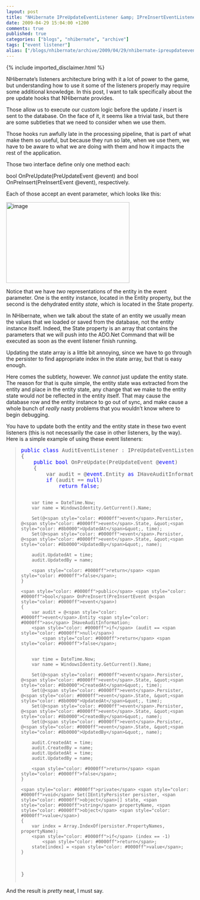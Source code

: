 ```yaml
---
layout: post
title: "NHibernate IPreUpdateEventListener &amp; IPreInsertEventListener"
date: 2009-04-29 15:04:00 +1200
comments: true
published: true
categories: ["blogs", "nhibernate", "archive"]
tags: ["event listener"]
alias: ["/blogs/nhibernate/archive/2009/04/29/nhibernate-ipreupdateeventlistener-amp-ipreinserteventlistener.aspx"]
---
```

<!-- more -->
{% include imported_disclaimer.html %}
<p>NHibernate’s listeners architecture bring with it a lot of power to the game, but understanding how to use it some of the listeners properly may require some additional knowledge. In this post, I want to talk specifically about the pre update hooks that NHibernate provides.</p>  <p>Those allow us to execute our custom logic before the update / insert is sent to the database. On the face of it, it seems like a trivial task, but there are some subtleties that we need to consider when we use them.</p>  <p>Those hooks run awfully late in the processing pipeline, that is part of what make them so useful, but because they run so late, when we use them, we have to be aware to what we are doing with them and how it impacts the rest of the application.</p>  <p>Those two interface define only one method each:</p>  <p>bool OnPreUpdate(PreUpdateEvent @event) and bool OnPreInsert(PreInsertEvent @event), respectively.</p>  <p>Each of those accept an event parameter, which looks like this:</p>  <p><a href="http://nhforge.org/cfs-file.ashx/__key/CommunityServer.Blogs.Components.WeblogFiles/nhibernate/image_5F00_2BCDB47B.png"><img title="image" style="border-top-width: 0px; display: inline; border-left-width: 0px; border-bottom-width: 0px; border-right-width: 0px" height="217" alt="image" src="http://nhforge.org/cfs-file.ashx/__key/CommunityServer.Blogs.Components.WeblogFiles/nhibernate/image_5F00_thumb_5F00_30D5138C.png" width="331" border="0" /></a> </p>  <p>Notice that we have <em>two</em> representations of the entity in the event parameter. One is the entity instance, located in the Entity property, but the second is the dehydrated entity <em>state</em>, which is located in the State property.</p>  <p>In NHibernate, when we talk about the state of an entity we usually mean the values that we loaded or saved from the database, not the entity instance itself. Indeed, the State property is an array that contains the parameters that we will push into the ADO.Net Command that will be executed as soon as the event listener finish running. </p>  <p>Updating the state array is a little bit annoying, since we have to go through the persister to find appropriate index in the state array, but that is easy enough.</p>  <p>Here comes the subtlety, however. We <em>cannot</em> just update the entity state. The reason for that is quite simple, the entity state was extracted from the entity and place in the entity state, any change that we make to the entity state would <em>not </em>be reflected in the entity itself. That may cause the database row and the entity instance to go out of sync, and make cause a whole bunch of <em>really</em> nasty problems that you wouldn’t know where to begin debugging.</p>  <p>You have to update both the entity and the entity state in these two event listeners (this is not necessarily the case in other listeners, by the way). Here is a simple example of using these event listeners:</p>  <blockquote>   <pre><span style="color: #0000ff">public</span> <span style="color: #0000ff">class</span> AuditEventListener : IPreUpdateEventListener, IPreInsertEventListener
{
	<span style="color: #0000ff">public</span> <span style="color: #0000ff">bool</span> OnPreUpdate(PreUpdateEvent @<span style="color: #0000ff">event</span>)
	{
		var audit = @<span style="color: #0000ff">event</span>.Entity <span style="color: #0000ff">as</span> IHaveAuditInformation;
		<span style="color: #0000ff">if</span> (audit == <span style="color: #0000ff">null</span>)
			<span style="color: #0000ff">return</span> <span style="color: #0000ff">false</span>;

		var time = DateTime.Now;
		var name = WindowsIdentity.GetCurrent().Name;

		Set(@<span style="color: #0000ff">event</span>.Persister, @<span style="color: #0000ff">event</span>.State, &quot;<span style="color: #8b0000">UpdatedAt</span>&quot;, time);
		Set(@<span style="color: #0000ff">event</span>.Persister, @<span style="color: #0000ff">event</span>.State, &quot;<span style="color: #8b0000">UpdatedBy</span>&quot;, name);

		audit.UpdatedAt = time;
		audit.UpdatedBy = name;

		<span style="color: #0000ff">return</span> <span style="color: #0000ff">false</span>;
	}

	<span style="color: #0000ff">public</span> <span style="color: #0000ff">bool</span> OnPreInsert(PreInsertEvent @<span style="color: #0000ff">event</span>)
	{
		var audit = @<span style="color: #0000ff">event</span>.Entity <span style="color: #0000ff">as</span> IHaveAuditInformation;
		<span style="color: #0000ff">if</span> (audit == <span style="color: #0000ff">null</span>)
			<span style="color: #0000ff">return</span> <span style="color: #0000ff">false</span>;


		var time = DateTime.Now;
		var name = WindowsIdentity.GetCurrent().Name;

		Set(@<span style="color: #0000ff">event</span>.Persister, @<span style="color: #0000ff">event</span>.State, &quot;<span style="color: #8b0000">CreatedAt</span>&quot;, time);
		Set(@<span style="color: #0000ff">event</span>.Persister, @<span style="color: #0000ff">event</span>.State, &quot;<span style="color: #8b0000">UpdatedAt</span>&quot;, time);
		Set(@<span style="color: #0000ff">event</span>.Persister, @<span style="color: #0000ff">event</span>.State, &quot;<span style="color: #8b0000">CreatedBy</span>&quot;, name);
		Set(@<span style="color: #0000ff">event</span>.Persister, @<span style="color: #0000ff">event</span>.State, &quot;<span style="color: #8b0000">UpdatedBy</span>&quot;, name);

		audit.CreatedAt = time;
		audit.CreatedBy = name;
		audit.UpdatedAt = time;
		audit.UpdatedBy = name;

		<span style="color: #0000ff">return</span> <span style="color: #0000ff">false</span>;
	}

	<span style="color: #0000ff">private</span> <span style="color: #0000ff">void</span> Set(IEntityPersister persister, <span style="color: #0000ff">object</span>[] state, <span style="color: #0000ff">string</span> propertyName, <span style="color: #0000ff">object</span> <span style="color: #0000ff">value</span>)
	{
		var index = Array.IndexOf(persister.PropertyNames, propertyName);
		<span style="color: #0000ff">if</span> (index == -1)
			<span style="color: #0000ff">return</span>;
		state[index] = <span style="color: #0000ff">value</span>;
	}
}</pre>
</blockquote>

<p>And the result is <em>pretty</em> neat, I must say.</p>
